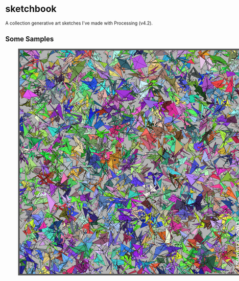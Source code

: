 # sketchbook

A collection generative art sketches I've made with Processing (v4.2).

## Some Samples
<style>
figure {
  position: relative;
  width: 700px;
  height: 700px;
}

figcaption {
  position: absolute;
  top: 525px;
  right: 0;
  width: 24px;
  height: 180px;
  line-height: 24px;
  font-size: 14px;
  font-weight: bold;
  text-align: center;
  color: white;
  text-transform: uppercase;
  writing-mode: vertical-rl;
}

img {
  border: 5px solid #555;
}
</style>

<div> 
  <figure>
    <img src="https://github.com/charlesdungy/sketchbook/blob/main/sketches/chaos_tiles_041523.png?raw=true)">
    <figcaption>Chaos Tiles 041523</figcaption>
  </figure>
</div>